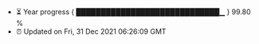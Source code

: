 - ⏳ Year progress { █████████████████████████████▁ } 99.80 %
- ⏰ Updated on Fri, 31 Dec 2021 06:26:09 GMT

